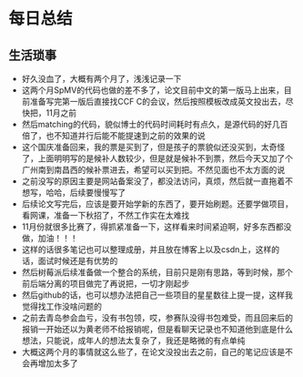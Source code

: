 # 每日总结
## 生活琐事
* 好久没血了，大概有两个月了，浅浅记录一下
* 这两个月SpMV的代码也做的差不多了，论文目前中文的第一版马上出来，目前准备写完第一版后直接找CCF C的会议，然后按照模板改成英文投出去，尽快把，11月之前
* 然后matching的代码，貌似博士的代码时间耗时有点久，是源代码的好几百倍了，也不知道并行后能不能提速到之前的效果的说
* 这个国庆准备回来，我的票是买到了，但是孩子的票貌似还没买到，太奇怪了，上面明明写的是候补人数较少，但是就是候补不到票，然后今天又加了个广州南到南昌西的候补票进去，希望可以买到把。不然见面也不太方面的说
* 之前没写的原因主要是网站备案没了，都没法访问，真烦，然后就一直拖着不想写，哈哈，后续要慢慢写了
* 后续论文写完后，应该是要开始学新的东西了，要开始刷题。还要学做项目，看网课，准备一下秋招了，不然工作实在太难找
* 11月份就很多比赛了，得抓紧准备一下，这样看来时间紧迫啊，好多东西都没做，加油！！！
* 这样的话很多笔记也可以整理成册，并且放在博客上以及csdn上，这样的话，面试时候还是有优势的
* 然后树莓派后续准备做一个整合的系统，目前只是刚有思路，等到时候，那个前后端分离的项目做完了再说把，一切才刚起步
* 然后github的话，也可以想办法把自己一些项目的星星数往上提一提，这样我觉得找工作没啥问题的
* 之前去青岛参会血亏，没有书包领，哎，参赛队没得书包难受，而且回来后的报销一开始还以为黄老师不给报销呢，但是看聊天记录也不知道他到底是什么想法，只能说，成年人的想法太复杂了，我还是略微的有点单纯
* 大概这两个月的事情就这么些了，在论文没投出去之前，自己的笔记应该是不会再增加太多了